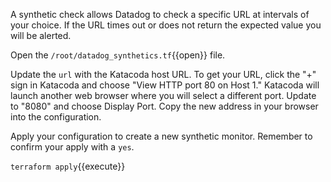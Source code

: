 A synthetic check allows Datadog to check a specific URL at intervals of your choice. If the URL times out or does not return the expected value you will be alerted.

Open the `/root/datadog_synthetics.tf`{{open}} file.

Update the `url` with the Katacoda host URL. To get your URL, click the "+" sign in Katacoda and choose "View HTTP port 80 on Host 1." Katacoda will launch another web browser where you will select a different port. Update to "8080" and choose Display Port. Copy the new address in your browser into the configuration.


Apply your configuration to create a new synthetic monitor. Remember to confirm your apply with a `yes`.

`terraform apply`{{execute}}

